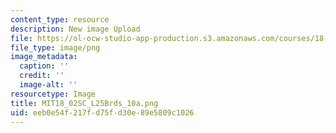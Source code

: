 ```yaml
---
content_type: resource
description: New image Upload
file: https://ol-ocw-studio-app-production.s3.amazonaws.com/courses/18-02sc-multivariable-calculus-fall-2010/eeb0e54f217fd75fd30e89e5809c1026_MIT18_02SC_L25Brds_10a.png
file_type: image/png
image_metadata:
  caption: ''
  credit: ''
  image-alt: ''
resourcetype: Image
title: MIT18_02SC_L25Brds_10a.png
uid: eeb0e54f-217f-d75f-d30e-89e5809c1026
---
```

